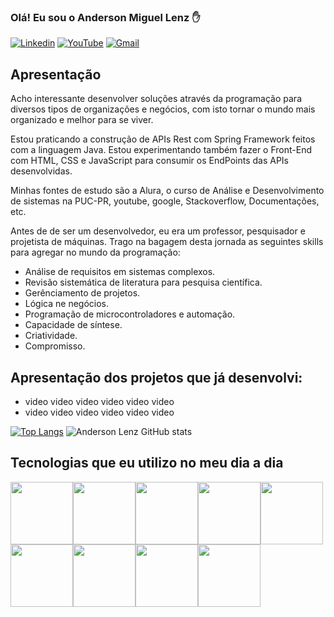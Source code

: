 ### Olá! Eu sou o Anderson Miguel Lenz ✋

[![Linkedin](https://img.shields.io/badge/LinkedIn-0077B5?style=for-the-badge&logo=linkedin&logoColor=white)](https://www.linkedin.com/in/anderson-miguel-lenz-72134770/)
[![YouTube](https://img.shields.io/badge/YouTube-FF0000?style=for-the-badge&logo=youtube&logoColor=white)]()
[![Gmail](https://img.shields.io/badge/Gmail-D14836?style=for-the-badge&logo=gmail&logoColor=white)](andersonlenz01@gmail.com)

## Apresentação

Acho interessante desenvolver soluções através da programação para diversos tipos de organizações e negócios, com isto tornar o mundo mais organizado e melhor para se viver.

Estou praticando a construção de APIs Rest com Spring Framework feitos com a linguagem Java. Estou experimentando também fazer o Front-End com HTML, CSS e JavaScript para consumir os EndPoints das APIs desenvolvidas.

Minhas fontes de estudo são a Alura, o curso de Análise e Desenvolvimento de sistemas na PUC-PR, youtube, google, Stackoverflow, Documentações, etc.

Antes de de ser um desenvolvedor, eu era um professor, pesquisador e projetista de máquinas. Trago na bagagem desta jornada as seguintes skills para agregar no mundo da programação:

- Análise de requisitos em sistemas complexos.
- Revisão sistemática de literatura para pesquisa científica.
- Gerênciamento de projetos. 
- Lógica ne negócios. 
- Programação de microcontroladores e automação.
- Capacidade de síntese.
- Criatividade.
- Compromisso. 

## Apresentação dos projetos que já desenvolvi:
- video video video video video video
-  video video video video video video


[![Top Langs](https://github-readme-stats.vercel.app/api/top-langs/?username=andersonlenzjava&layout=compact)](https://github.com/anuraghazra/github-readme-stats)
![Anderson Lenz GitHub stats](https://github-readme-stats.vercel.app/api?username=andersonlenzjava&show_icons=true&theme=dark)

## Tecnologias que eu utilizo no meu dia a dia

<img height="100" width="100" src="https://cdn.jsdelivr.net/gh/devicons/devicon/icons/java/java-original-wordmark.svg"/><img height="100" width="100" src="https://cdn.jsdelivr.net/gh/devicons/devicon/icons/intellij/intellij-original-wordmark.svg" /><img height="100" width="100"  src="https://cdn.jsdelivr.net/gh/devicons/devicon/icons/spring/spring-original-wordmark.svg" /><img  height="100" width="100"  src="https://cdn.jsdelivr.net/gh/devicons/devicon/icons/postgresql/postgresql-original-wordmark.svg" /><img    height="100" width="100"  src="https://cdn.jsdelivr.net/gh/devicons/devicon/icons/javascript/javascript-original.svg" /><img height="100" width="100"  src="https://cdn.jsdelivr.net/gh/devicons/devicon/icons/html5/html5-original-wordmark.svg" /><img  height="100" width="100" src="https://cdn.jsdelivr.net/gh/devicons/devicon/icons/css3/css3-original-wordmark.svg" /><img   height="100" width="100" src="https://cdn.jsdelivr.net/gh/devicons/devicon/icons/nodejs/nodejs-original.svg" /><img height="100" width="100" src="https://cdn.jsdelivr.net/gh/devicons/devicon/icons/git/git-original-wordmark.svg" />
    
                       

